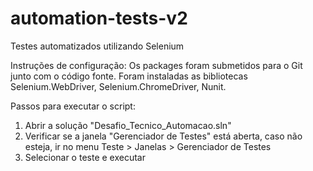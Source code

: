 # automation-tests-v2
Testes automatizados utilizando Selenium

Instruções de configuração:
Os packages foram submetidos para o Git junto com o código fonte. 
Foram instaladas as bibliotecas Selenium.WebDriver, Selenium.ChromeDriver, Nunit.

Passos para executar o script:

1. Abrir a solução "Desafio_Tecnico_Automacao.sln"
2. Verificar se a janela "Gerenciador de Testes" está aberta, caso não esteja, ir no menu Teste > Janelas > Gerenciador de Testes
3. Selecionar o teste e executar

